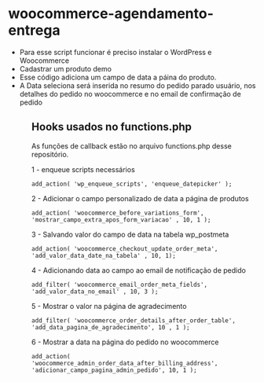 # woocommerce-agendamento-entrega



<ul>
<li>Para esse script funcionar é preciso instalar o WordPress e Woocommerce</li>
<li>Cadastrar um produto demo</li>
<li>Esse código adiciona um campo de data a páina do produto.</li>
<li>A Data seleciona será inserida no resumo do pedido parado usuário, nos detalhes do pedido no woocommerce e no email de confirmação de pedido</li>
<ul>





## Hooks usados no functions.php


As funções de callback estão no arquivo functions.php desse repositório.


1 - enqueue scripts necessários

```
add_action( 'wp_enqueue_scripts', 'enqueue_datepicker' );

```

2 - Adicionar o campo personalizado de data a página de produtos

```
add_action( 'woocommerce_before_variations_form', 'mostrar_campo_extra_apos_form_variacao' , 10, 1 );

```

3 - Salvando valor do campo de data na tabela wp_postmeta


```
add_action( 'woocommerce_checkout_update_order_meta', 'add_valor_data_date_na_tabela' , 10, 1);

```

4 - Adicionando data ao campo ao email de notificação de pedido

```
add_filter( 'woocommerce_email_order_meta_fields', 'add_valor_data_no_email' , 10, 3 );

```

5 - Mostrar o valor na página de agradecimento

```
add_filter( 'woocommerce_order_details_after_order_table', 'add_data_pagina_de_agradecimento', 10 , 1 );

```

6 - Mostrar a data na página do pedido no woocommerce

```
add_action( 'woocommerce_admin_order_data_after_billing_address', 'adicionar_campo_pagina_admin_pedido', 10, 1 );

